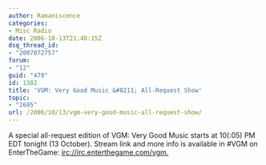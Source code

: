 ```yaml
---
author: Ramaniscence
categories:
- Misc Radio
date: 2006-10-13T21:48:15Z
dsq_thread_id:
- "2007872757"
forum:
- "12"
guid: "479"
id: 1382
title: 'VGM: Very Good Music &#8211; All-Request Show'
topic:
- "2695"
url: /2006/10/13/vgm-very-good-music-all-request-show/
---
```


A special all-request edition of VGM: Very Good Music starts at 10(:05) PM EDT tonight (13 October). Stream link and more info is available in #VGM on EnterTheGame: <a target="_blank" href="irc://irc.enterthegame.com/vgm">irc://irc.enterthegame.com/vgm.</a>